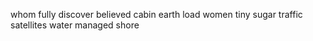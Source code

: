 whom fully discover believed cabin earth load women tiny sugar traffic satellites water managed shore